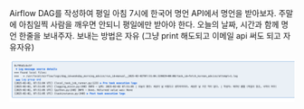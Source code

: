 Airflow DAG를 작성하여 평일 아침 7시에 한국어 명언 API에서 명언을 받아보자.
주말에 아침일찍 사람을 깨우면 안되니 평일에만 받아야 한다.
오늘의 날짜, 시간과 함께 명언 한줄을 보내주자. 
보내는 방법은 자유 (그냥 print 해도되고 이메일 api 써도 되고 자유자유)

![alt text](image.png)